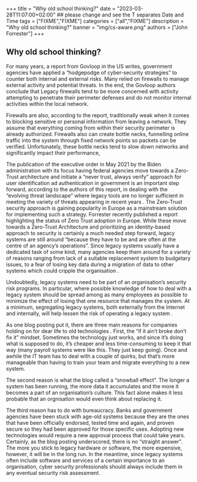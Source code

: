 +++
title = "Why old school thinking?"
date = "2023-03-28T11:07:00+02:00" ## please change and see the T separates Date and Time
tags = ["FIXME","FIXME"]
categories = ["all","FIXME"]
description = "Why old school thinking?"
banner = "img/cs-aware.png"
authors = ["John Forrester"]
+++


## Why old school thinking?


For many years, a report from Govloop in the US writes,  government agencies have applied a “hodgepodge of cyber-security strategies” to counter both internal and external risks. Many relied on firewalls to manage external activity and potential threats. In the end, the Govloop authors conclude that   Legacy firewalls tend to be more concerned with activity attempting to penetrate their perimeter defenses and do not monitor internal activities within the local network.

Firewalls are also, according to the report,  traditionally weak when it comes to blocking sensitive or personal information from leaving a network.  They assume that everything coming from within their security perimeter is already authorized. Firewalls also can create bottle necks, funnelling online traffic into the system through fixed network points so packets can be verified.  Unfortunately, these bottle necks tend to slow down networks and significantly impact their performance,

The publication of the executive order in May 2021 by the Biden administration with its focus having federal agencies move towards a  Zero-Trust architecture and initiate a “never trust, always verify” approach for user identification ad authentication in government is an important step forward, according to the authors of this report, in dealing with the “evolving threat landscape” where legacy tools are no longer sufficient in meeting the variety of threats appearing in recent years . The Zero-Trust security approach is gaining popularity in Europe as a mainstream solution for implementing such a strategy. Forrester recently published a report highlighting the status of Zero Trust adoption in Europe. 
While these move towards a Zero-Trust Architecture and prioritizing an identity-based approach to security is certainly a much needed step forward, legacy systems are still around “because they have to be and are often at the centre of an agency’s operations”.   Since legacy systems usually have a dedicated task of some kind, many agencies keep them around for a variety of reasons ranging from lack of a suitable replacement system to budgetary issues, to a fear of losing key data during a migration of data to other systems which could cripple the organisation .

Undoubtedly, legacy systems need to be part of an organisation’s security risk programs. In particular, where possible knowledge of how to deal with a legacy system should be spread among as many employees as possible to minimize the effect of losing that one resource that manages the system. At a minimum, segregating legacy systems, both externally from the  Internet and internally,  will help lessen the risk of operating a legacy system . 

As one blog posting put it, there are three main reasons for companies holding on for dear life to old technologies . First, the “if it ain’t broke don’t fix it” mindset. Sometimes the technology just works, and since it’s doing what is supposed to do, it’s cheaper and less time-consuming to keep it that way (many payroll systems were like this. They just keep going). Once and awhile the IT team has to deal with a couple of quirks, but that’s more manageable than having to train your team and migrate everything to a new system.

The second reason is what the blog called a “snowball effect”. The longer a system has been running, the more data it accumulates and the more it becomes a part of an organisation’s culture. This fact alone makes it less probable that an  orgnisation would even  think about replacing it. 

The third reason has to do with bureaucracy. Banks and government agencies have been stuck with age-old systems because they are the ones that have been officially endorsed, tested time and again, and proven secure so they had been approved for those specific uses. Adopting new technologies would require a new approval process that could take years.
Certainly, as the blog posting underscored, there is no “straight answer”. The more you stick to legacy hardware or software, the more expensive, however,  it will be in the long run. In the meantime, since legacy systems often include software and services of a certain importance to an organisation, cyber security professionals should always include them in any eventual security risk assessment. 

